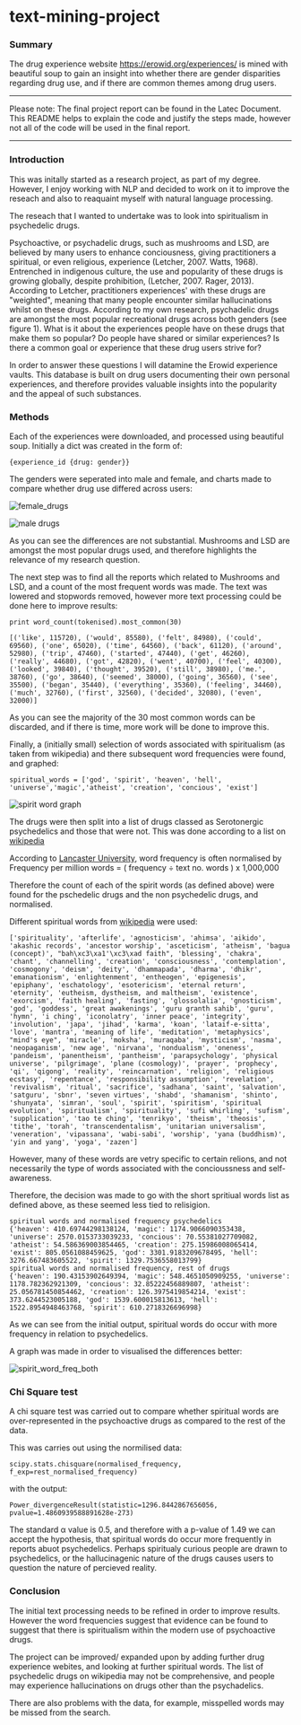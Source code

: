 # text-mining-project

### Summary

The drug experience website https://erowid.org/experiences/ is mined with beautiful soup to gain an insight into whether there are gender disparities regarding drug use, and if there are common themes among drug users. 

---

Please note: The final project report can be found in the Latec Document. This README helps to explain the code and justify the steps made, however not all of the code will be used in the final report. 

---

### Introduction

This was initally started as a research project, as part of my degree. However, I enjoy working with NLP and decided to work on it to improve the reseach and also to reaquaint myself with natural language processing.

The reseach that I wanted to undertake was to look into spiritualism in psychedelic drugs.

Psychoactive, or psychadelic drugs, such as mushrooms and LSD, are believed by many users to enhance conciousness, giving practitioners a spiritual, or even religious, experience (Letcher, 2007. Watts, 1968). Entrenched in indigenous culture, the use and popularity of these drugs is growing globally, despite prohibition, (Letcher, 2007. Rager, 2013). According to Letcher, practitioners experiences' with these drugs are "weighted", meaning that many people encounter similar hallucinations whilst on these drugs.  According to my own research, psychadelic drugs are amongst the most popular recreational drugs across both genders (see figure 1). What is it about the experiences people have on these drugs that make them so popular? Do people have shared or similar experiences? Is there a common goal or experience that these drug users strive for?

In order to answer these questions I will datamine the Erowid experience vaults. This database is built on drug users documenting their own personal experiences, and therefore provides valuable insights into the popularity and the appeal of such substances. 

### Methods

Each of the experiences were downloaded, and processed using beautiful soup. Initially a dict was created in the form of:

```
{experience_id {drug: gender}}
```

The genders were seperated into male and female, and charts made to compare whether drug use differed across users:

![female_drugs](https://github.com/IzzySmith/text-mining-project/blob/master/graphs/top_female_drugs.png "Female drugs")

![male drugs](https://github.com/IzzySmith/text-mining-project/blob/master/graphs/top_male_drugs.png)

As you can see the differences are not substantial. Mushrooms and LSD are amongst the most popular drugs used, and therefore highlights the relevance of my research question. 

The next step was to find all the reports which related to Mushrooms and LSD, and a count of the most frequent words was made. The text was lowered and stopwords removed, however more text processing could be done here to improve results:

```
print word_count(tokenised).most_common(30)

[('like', 115720), ('would', 85580), ('felt', 84980), ('could', 69560), ('one', 65020), ('time', 64560), ('back', 61120), ('around', 52980), ('trip', 47460), ('started', 47440), ('get', 46260), ('really', 44680), ('got', 42820), ('went', 40700), ('feel', 40300), ('looked', 39840), ('thought', 39520), ('still', 38980), ('me.', 38760), ('go', 38640), ('seemed', 38000), ('going', 36560), ('see', 35500), ('began', 35440), ('everything', 35360), ('feeling', 34460), ('much', 32760), ('first', 32560), ('decided', 32080), ('even', 32000)]
```

As you can see the majority of the 30 most common words can be discarded, and if there is time, more work will be done to improve this. 

Finally, a (initially small) selection of words associated with spiritualism (as taken from wikipedia) and there subsequent word frequencies were found, and graphed:

```
spiritual_words = ['god', 'spirit', 'heaven', 'hell', 'universe','magic','atheist', 'creation', 'concious', 'exist']
```

![spirit word graph](https://github.com/IzzySmith/text-mining-project/blob/master/graphs/psychedic_spiritual_words.png)

The drugs were then split into a list of drugs classed as Serotonergic psychedelics and those that were not. This was done according to a list on [wikipedia](https://en.wikipedia.org/wiki/List_of_psychedelic_drugs)

According to [Lancaster University](https://www.lancaster.ac.uk/fss/courses/ling/corpus/blue/l05_3.htm), word frequency is often normalised by Frequency per million words = ( frequency ÷ text no. words ) x 1,000,000 

Therefore the count of each of the spirit words (as defined above) were found for the pschedelic drugs and the non psychedelic drugs, and normalised. 

Different spiritual words from [wikipedia](https://en.wikipedia.org/wiki/Glossary_of_spirituality_terms) were used:

```
['spirituality', 'afterlife', 'agnosticism', 'ahimsa', 'aikido', 'akashic records', 'ancestor worship', 'asceticism', 'atheism', 'bagua (concept)', "bah\xc3\xa1'\xc3\xad faith", 'blessing', 'chakra', 'chant', 'channelling', 'creation', 'consciousness', 'contemplation', 'cosmogony', 'deism', 'deity', 'dhammapada', 'dharma', 'dhikr', 'emanationism', 'enlightenment', 'entheogen', 'epigenesis', 'epiphany', 'eschatology', 'esotericism', 'eternal return', 'eternity', 'eutheism, dystheism, and maltheism', 'existence', 'exorcism', 'faith healing', 'fasting', 'glossolalia', 'gnosticism', 'god', 'goddess', 'great awakenings', 'guru granth sahib', 'guru', 'hymn', 'i ching', 'iconolatry', 'inner peace', 'integrity', 'involution', 'japa', 'jihad', 'karma', 'koan', 'lataif-e-sitta', 'love', 'mantra', 'meaning of life', 'meditation', 'metaphysics', "mind's eye", 'miracle', 'moksha', 'muraqaba', 'mysticism', 'nasma', 'neopaganism', 'new age', 'nirvana', 'nondualism', 'oneness', 'pandeism', 'panentheism', 'pantheism', 'parapsychology', 'physical universe', 'pilgrimage', 'plane (cosmology)', 'prayer', 'prophecy', 'qi', 'qigong', 'reality', 'reincarnation', 'religion', 'religious ecstasy', 'repentance', 'responsibility assumption', 'revelation', 'revivalism', 'ritual', 'sacrifice', 'sadhana', 'saint', 'salvation', 'satguru', 'sbnr', 'seven virtues', 'shabd', 'shamanism', 'shinto', 'shunyata', 'simran', 'soul', 'spirit', 'spiritism', 'spiritual evolution', 'spiritualism', 'spirituality', 'sufi whirling', 'sufism', 'supplication', 'tao te ching', 'tenrikyo', 'theism', 'theosis', 'tithe', 'torah', 'transcendentalism', 'unitarian universalism', 'veneration', 'vipassana', 'wabi-sabi', 'worship', 'yana (buddhism)', 'yin and yang', 'yoga', 'zazen']
```

However, many of these words are vetry specific to certain relions, and not necessarily the type of words associated with the concioussness and self-awareness. 

Therefore, the decision was made to go with the short spritiual words list as defined above, as these seemed less tied to relisigion. 

```
spiritual words and normalised frequency psychedelics
{'heaven': 410.69744298138124, 'magic': 1174.9066090353438, 'universe': 2570.0153733039233, 'concious': 70.55381027709082, 'atheist': 54.586369003854465, 'creation': 275.15986008065414, 'exist': 805.0561088459625, 'god': 3301.9183209678495, 'hell': 3276.667483605522, 'spirit': 1329.7536558013799}
spiritual words and normalised frequency, rest of drugs
{'heaven': 190.43153902649394, 'magic': 548.4651050909255, 'universe': 1178.782362921309, 'concious': 32.85222456889807, 'atheist': 25.056781450854462, 'creation': 126.3975419854214, 'exist': 373.6244523005188, 'god': 1539.600015813613, 'hell': 1522.8954948463768, 'spirit': 610.2718326696998}
```

As we can see from the initial output, spiritual words do occur with more frequency in relation to psychedelics.

A graph was made in order to visualised the differences better:

![spirit_word_freq_both](https://github.com/IzzySmith/text-mining-project/blob/master/graphs/spiritual_words_frequency.png)

### Chi Square test

A chi square test was carried out to compare whether spiritual words are over-represented in the psychoactive drugs as compared to the rest of the data. 

This was carries out using the normilised data:

```
scipy.stats.chisquare(normalised_frequency, f_exp=rest_normalised_frequency)
```

with the output:

```
Power_divergenceResult(statistic=1296.8442867656056, pvalue=1.4860939588891628e-273)
```

The standard α value is 0.5, and therefore with a p-value of 1.49 we can accept the hypothesis, that spiritual words do occur more frequently in reports abuot psychedelics. Perhaps spiritualy curious people are drawn to psychedelics, or the hallucinagenic nature of the drugs causes users to question the nature of percieved reality. 

### Conclusion

The initial text processing needs to be refined in order to improve results. However the word frequencies suggest that evidence can be found to suggest that there is spiritualism within the modern use of psychoactive drugs.

The project can be improved/ expanded upon by adding further drug experience webites, and looking at further spiritual words. The list of psychedelic drugs on wikipedia may not be comprehensive, and people may experience hallucinations on drugs other than the psychadelics. 

There are also problems with the data, for example, misspelled words may be missed from the search. 
